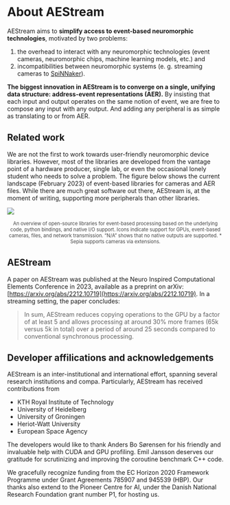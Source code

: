 # About AEStream

AEStream aims to **simplify access to event-based neuromorphic technologies**, motivated by two problems:
1. the overhead to interact with any neuromorphic technologies (event cameras, neuromorphic chips, machine learning models, etc.) and
2. incompatibilities between neuromorphic systems (e. g. streaming cameras to [SpiNNaker](https://spinnakermanchester.github.io/)).

**The biggest innovation in AEStream is to converge on a single, unifying data structure: address-event representations (AER).**
By insisting that each input and output operates on the same notion of event, we are free to compose any input with any output.
And adding any peripheral is as simple as translating to or from AER.

## Related work
We are not the first to work towards user-friendly neuromorphic device libraries.
However, most of the libraries are developed from the vantage point of a hardware producer, single lab, or even the occasional lonely student who needs to solve a problem.
The figure below shows the current landscape (February 2023) of event-based libraries for cameras and AER files.
While there are much great software out there, AEStream is, at the moment of writing, supporting more peripherals than other libraries.

![](https://jegp.github.io/aestream-paper/2212_table.png)
<div style="text-align: center; color: #444; margin-top:0; font-size: 80%;">
An overview of open-source libraries for event-based processing based on the underlying code, python bindings, and native I/O support. Icons indicate support for GPUs, event-based cameras, files, and network transmission. “N/A” shows that no native outputs are supported. * Sepia supports cameras via extensions.
</div>

## AEStream 
A paper on AEStream was published at the Neuro Inspired Computational Elements Conference in 2023, available as a preprint on arXiv: [https://arxiv.org/abs/2212.10719](https://arxiv.org/abs/2212.10719).
In a streaming setting, the paper concludes:

> In sum, AEStream reduces copying operations to the GPU by a factor of at least 5 and allows processing at around 30% more frames (65k versus 5k in total) over a period of around 25 seconds compared to conventional synchronous processing. 

## Developer affilications and acknowledgements
AEStream is an inter-institutional and international effort, spanning several research institutions and compa.
Particularly, AEStream has received contributions from 
* KTH Royal Institute of Technology
* University of Heidelberg
* University of Groningen
* Heriot-Watt University
* European Space Agency

The developers would like to thank Anders Bo Sørensen for his friendly and invaluable help with CUDA and GPU profiling. Emil Jansson deserves our gratitude for scrutinizing and improving the coroutine benchmark C++ code.

We gracefully recognize funding from the EC Horizon 2020 Framework Programme under Grant Agreements 785907 and 945539 (HBP). Our thanks also extend to the Pioneer Centre for AI, under the Danish National Research Foundation grant number P1, for hosting us. 